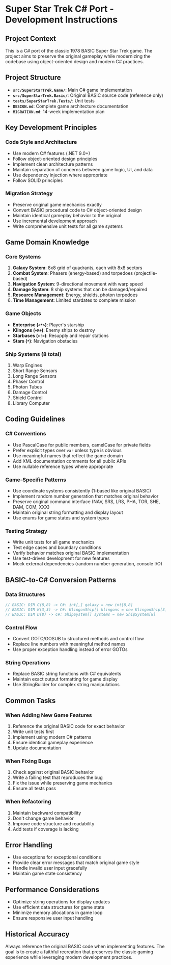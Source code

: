 # Super Star Trek C# Port - Development Instructions

## Project Context

This is a C# port of the classic 1978 BASIC Super Star Trek game. The project aims to preserve the original gameplay while modernizing the codebase using object-oriented design and modern C# practices.

## Project Structure

- **`src/SuperStarTrek.Game/`**: Main C# game implementation
- **`src/SuperStarTrek.Basic/`**: Original BASIC source code (reference only)
- **`tests/SuperStarTrek.Tests/`**: Unit tests
- **`DESIGN.md`**: Complete game architecture documentation
- **`MIGRATION.md`**: 14-week implementation plan

## Key Development Principles

### Code Style and Architecture
- Use modern C# features (.NET 9.0+)
- Follow object-oriented design principles
- Implement clean architecture patterns
- Maintain separation of concerns between game logic, UI, and data
- Use dependency injection where appropriate
- Follow SOLID principles

### Migration Strategy
- Preserve original game mechanics exactly
- Convert BASIC procedural code to C# object-oriented design
- Maintain identical gameplay behavior to the original
- Use incremental development approach
- Write comprehensive unit tests for all game systems

## Game Domain Knowledge

### Core Systems
1. **Galaxy System**: 8x8 grid of quadrants, each with 8x8 sectors
2. **Combat System**: Phasers (energy-based) and torpedoes (projectile-based)
3. **Navigation System**: 9-directional movement with warp speed
4. **Damage System**: 8 ship systems that can be damaged/repaired
5. **Resource Management**: Energy, shields, photon torpedoes
6. **Time Management**: Limited stardates to complete mission

### Game Objects
- **Enterprise (`<*>`)**: Player's starship
- **Klingons (`+K+`)**: Enemy ships to destroy
- **Starbases (`>!<`)**: Resupply and repair stations
- **Stars (` * `)**: Navigation obstacles

### Ship Systems (8 total)
1. Warp Engines
2. Short Range Sensors
3. Long Range Sensors
4. Phaser Control
5. Photon Tubes
6. Damage Control
7. Shield Control
8. Library Computer

## Coding Guidelines

### C# Conventions
- Use PascalCase for public members, camelCase for private fields
- Prefer explicit types over `var` unless type is obvious
- Use meaningful names that reflect the game domain
- Add XML documentation comments for all public APIs
- Use nullable reference types where appropriate

### Game-Specific Patterns
- Use coordinate systems consistently (1-based like original BASIC)
- Implement random number generation that matches original behavior
- Preserve original command interface (NAV, SRS, LRS, PHA, TOR, SHE, DAM, COM, XXX)
- Maintain original string formatting and display layout
- Use enums for game states and system types

### Testing Strategy
- Write unit tests for all game mechanics
- Test edge cases and boundary conditions
- Verify behavior matches original BASIC implementation
- Use test-driven development for new features
- Mock external dependencies (random number generation, console I/O)

## BASIC-to-C# Conversion Patterns

### Data Structures
```csharp
// BASIC: DIM G(8,8) -> C#: int[,] galaxy = new int[8,8]
// BASIC: DIM K(3,3) -> C#: KlingonShip[] klingons = new KlingonShip[3]
// BASIC: DIM D(8) -> C#: ShipSystem[] systems = new ShipSystem[8]
```

### Control Flow
- Convert GOTO/GOSUB to structured methods and control flow
- Replace line numbers with meaningful method names
- Use proper exception handling instead of error GOTOs

### String Operations
- Replace BASIC string functions with C# equivalents
- Maintain exact output formatting for game display
- Use StringBuilder for complex string manipulations

## Common Tasks

### When Adding New Game Features
1. Reference the original BASIC code for exact behavior
2. Write unit tests first
3. Implement using modern C# patterns
4. Ensure identical gameplay experience
5. Update documentation

### When Fixing Bugs
1. Check against original BASIC behavior
2. Write a failing test that reproduces the bug
3. Fix the issue while preserving game mechanics
4. Ensure all tests pass

### When Refactoring
1. Maintain backward compatibility
2. Don't change game behavior
3. Improve code structure and readability
4. Add tests if coverage is lacking

## Error Handling

- Use exceptions for exceptional conditions
- Provide clear error messages that match original game style
- Handle invalid user input gracefully
- Maintain game state consistency

## Performance Considerations

- Optimize string operations for display updates
- Use efficient data structures for game state
- Minimize memory allocations in game loop
- Ensure responsive user input handling

## Historical Accuracy

Always reference the original BASIC code when implementing features. The goal is to create a faithful recreation that preserves the classic gaming experience while leveraging modern development practices.
